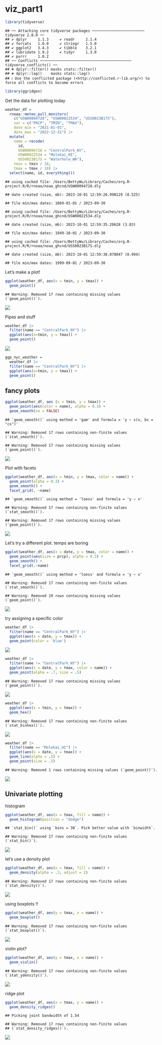viz_part1
================

``` r
library(tidyverse)
```

    ## ── Attaching core tidyverse packages ──────────────────────── tidyverse 2.0.0 ──
    ## ✔ dplyr     1.1.3     ✔ readr     2.1.4
    ## ✔ forcats   1.0.0     ✔ stringr   1.5.0
    ## ✔ ggplot2   3.4.3     ✔ tibble    3.2.1
    ## ✔ lubridate 1.9.2     ✔ tidyr     1.3.0
    ## ✔ purrr     1.0.2     
    ## ── Conflicts ────────────────────────────────────────── tidyverse_conflicts() ──
    ## ✖ dplyr::filter() masks stats::filter()
    ## ✖ dplyr::lag()    masks stats::lag()
    ## ℹ Use the conflicted package (<http://conflicted.r-lib.org/>) to force all conflicts to become errors

``` r
library(ggridges)
```

Get the data for plotting today

``` r
weather_df = 
  rnoaa::meteo_pull_monitors(
    c("USW00094728", "USW00022534", "USS0023B17S"),
    var = c("PRCP", "TMIN", "TMAX"), 
    date_min = "2021-01-01",
    date_max = "2022-12-31") |>
  mutate(
    name = recode(
      id, 
      USW00094728 = "CentralPark_NY", 
      USW00022534 = "Molokai_HI",
      USS0023B17S = "Waterhole_WA"),
    tmin = tmin / 10,
    tmax = tmax / 10) |>
  select(name, id, everything())
```

    ## using cached file: /Users/BettyWu/Library/Caches/org.R-project.R/R/rnoaa/noaa_ghcnd/USW00094728.dly

    ## date created (size, mb): 2023-10-01 12:59:26.990129 (8.525)

    ## file min/max dates: 1869-01-01 / 2023-09-30

    ## using cached file: /Users/BettyWu/Library/Caches/org.R-project.R/R/rnoaa/noaa_ghcnd/USW00022534.dly

    ## date created (size, mb): 2023-10-01 12:59:35.20628 (3.83)

    ## file min/max dates: 1949-10-01 / 2023-09-30

    ## using cached file: /Users/BettyWu/Library/Caches/org.R-project.R/R/rnoaa/noaa_ghcnd/USS0023B17S.dly

    ## date created (size, mb): 2023-10-01 12:59:38.078047 (0.994)

    ## file min/max dates: 1999-09-01 / 2023-09-30

Let’s make a plot!

``` r
ggplot(weather_df, aes(x = tmin, y = tmax)) +
  geom_point()
```

    ## Warning: Removed 17 rows containing missing values (`geom_point()`).

![](vis_part1_files/figure-gfm/unnamed-chunk-3-1.png)<!-- -->

Pipes and stuff

``` r
weather_df |>
  filter(name == "CentralPark_NY") |>
  ggplot(aes(x=tmin, y = tmax)) +
  geom_point()
```

![](vis_part1_files/figure-gfm/unnamed-chunk-4-1.png)<!-- -->

``` r
ggp_nyc_weather =
  weather_df |>
  filter(name == "CentralPark_NY") |>
  ggplot(aes(x=tmin, y = tmax)) +
  geom_point()
```

## fancy plots

``` r
ggplot(weather_df, aes (x = tmin, y = tmax)) +
  geom_point(aes(color = name), alpha = 0.3) +
  geom_smooth(se = FALSE)
```

    ## `geom_smooth()` using method = 'gam' and formula = 'y ~ s(x, bs = "cs")'

    ## Warning: Removed 17 rows containing non-finite values (`stat_smooth()`).

    ## Warning: Removed 17 rows containing missing values (`geom_point()`).

![](vis_part1_files/figure-gfm/unnamed-chunk-5-1.png)<!-- -->

Plot with facets

``` r
ggplot(weather_df, aes(x = tmin, y = tmax, color = name)) +
  geom_point(alpha = 0.3) +
  geom_smooth() +
  facet_grid(. ~name)
```

    ## `geom_smooth()` using method = 'loess' and formula = 'y ~ x'

    ## Warning: Removed 17 rows containing non-finite values (`stat_smooth()`).

    ## Warning: Removed 17 rows containing missing values (`geom_point()`).

![](vis_part1_files/figure-gfm/unnamed-chunk-6-1.png)<!-- -->

Let’s try a different plot. temps are boring

``` r
ggplot(weather_df, aes(x = date, y = tmax, color = name)) +
  geom_point(aes(size = prcp), alpha = 0.3) +
  geom_smooth() +
  facet_grid(.~name)
```

    ## `geom_smooth()` using method = 'loess' and formula = 'y ~ x'

    ## Warning: Removed 17 rows containing non-finite values (`stat_smooth()`).

    ## Warning: Removed 19 rows containing missing values (`geom_point()`).

![](vis_part1_files/figure-gfm/unnamed-chunk-7-1.png)<!-- -->

try assigning a specific color

``` r
weather_df |>
  filter(name == "CentralPark_NY") |>
  ggplot(aes(x = date, y = tmax)) +
  geom_point(color = 'blue') 
```

![](vis_part1_files/figure-gfm/unnamed-chunk-8-1.png)<!-- -->

``` r
weather_df |>
  filter(name != "CentralPark_NY") |>
  ggplot(aes(x = date, y = tmax, color = name)) +
  geom_point(alpha = .7, size = .5) 
```

    ## Warning: Removed 17 rows containing missing values (`geom_point()`).

![](vis_part1_files/figure-gfm/unnamed-chunk-8-2.png)<!-- -->

``` r
weather_df |>
  ggplot(aes(x = tmin, y = tmax)) +
  geom_hex()
```

    ## Warning: Removed 17 rows containing non-finite values (`stat_binhex()`).

![](vis_part1_files/figure-gfm/unnamed-chunk-9-1.png)<!-- -->

``` r
weather_df |>
  filter(name == "Molokai_HI") |>
  ggplot(aes(x = date, y = tmax)) +
  geom_line(alpha = .5) +
  geom_point(size = .5)
```

    ## Warning: Removed 1 rows containing missing values (`geom_point()`).

![](vis_part1_files/figure-gfm/unnamed-chunk-10-1.png)<!-- -->

## Univariate plotting

histogram

``` r
ggplot(weather_df, aes(x = tmax, fill = name)) +
  geom_histogram(position = "dodge")
```

    ## `stat_bin()` using `bins = 30`. Pick better value with `binwidth`.

    ## Warning: Removed 17 rows containing non-finite values (`stat_bin()`).

![](vis_part1_files/figure-gfm/unnamed-chunk-11-1.png)<!-- -->

let’s use a density plot

``` r
ggplot(weather_df, aes(x = tmax, fill = name)) +
  geom_density(alpha = .3, adjust = 2)
```

    ## Warning: Removed 17 rows containing non-finite values (`stat_density()`).

![](vis_part1_files/figure-gfm/unnamed-chunk-12-1.png)<!-- -->

using boxplots !!

``` r
ggplot(weather_df, aes(y = tmax, x = name)) +
  geom_boxplot()
```

    ## Warning: Removed 17 rows containing non-finite values (`stat_boxplot()`).

![](vis_part1_files/figure-gfm/unnamed-chunk-13-1.png)<!-- -->

violin plot?

``` r
ggplot(weather_df, aes(y = tmax, x = name)) +
  geom_violin()
```

    ## Warning: Removed 17 rows containing non-finite values (`stat_ydensity()`).

![](vis_part1_files/figure-gfm/unnamed-chunk-14-1.png)<!-- -->

ridge plot

``` r
ggplot(weather_df, aes(x = tmax, y = name)) +
  geom_density_ridges()
```

    ## Picking joint bandwidth of 1.54

    ## Warning: Removed 17 rows containing non-finite values
    ## (`stat_density_ridges()`).

![](vis_part1_files/figure-gfm/unnamed-chunk-15-1.png)<!-- -->
